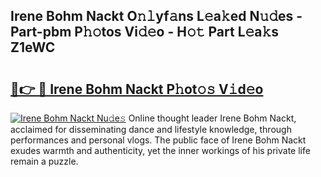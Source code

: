 ## Irene Bohm Nackt O𝚗𝚕yf𝚊ns L𝚎a𝚔ed N𝚞𝚍es - Part-pbm P𝚑𝚘tos Vi𝚍𝚎o - H𝚘𝚝 Part L𝚎a𝚔s Z1eWC

# <h2><a href="http://kf61bi.oniu.top/?m=Irene+Bohm+Nackt">🔗👉 🔴 Irene Bohm Nackt P𝚑ot𝚘𝚜 V𝚒d𝚎o</a></h2>

[![Irene Bohm Nackt Nu𝚍e𝚜](https://i.imgur.com/0qMVB7G.gif)](http://kf61bi.oniu.top/?m=Irene+Bohm+Nackt)
Online thought leader Irene Bohm Nackt, acclaimed for disseminating dance and lifestyle knowledge, through performances and personal vlogs. The public face of Irene Bohm Nackt exudes warmth and authenticity, yet the inner workings of his private life remain a puzzle.  
